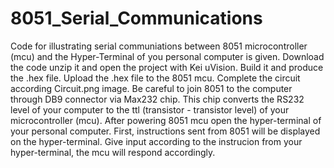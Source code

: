 # 8051_Serial_Communications
Code for illustrating serial communiations between 8051 microcontroller (mcu) and the Hyper-Terminal of you personal computer is given.
Download the code unzip it and open the project with Kei uVision. Build it and produce the .hex file. Upload the .hex file to the 8051 mcu. 
Complete the circuit according Circuit.png image. Be careful to join 8051 to the computer through DB9 connector via Max232 chip. This chip converts the RS232 level of your computer to the ttl (transistor - transistor level) of your microcontroller (mcu).
After powering 8051 mcu open the hyper-terminal of your personal computer. First, instructions sent from 8051 will be displayed on the hyper-terminal. Give input according to the instrucion from your hyper-terminal, the mcu will respond accordingly.
